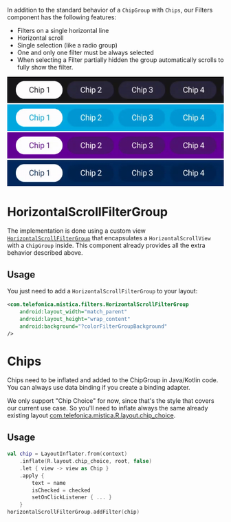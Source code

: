 In addition to the standard behavior of a `ChipGroup` with `Chips`, our Filters component has the following features:
* Filters on a single horizontal line
* Horizontal scroll
* Single selection (like a radio group)
* One and only one filter must be always selected
* When selecting a Filter partially hidden the group automatically scrolls to fully show the filter.

<p align="center">
    <img src="../../../../../../../../doc/images/filters/filters_tuenti.gif">
    <img src="../../../../../../../../doc/images/filters/filters_movistar.gif">
    <img src="../../../../../../../../doc/images/filters/filters_vivo.gif">
    <img src="../../../../../../../../doc/images/filters/filters_o2.gif">
</p>

# HorizontalScrollFilterGroup
The implementation is done using a custom view [`HorizontalScrollFilterGroup`](./HorizontalScrollFilterGroup.kt) that encapsulates a `HorizontalScrollView` with a `ChipGroup` inside. This component already provides all the extra behavior described above.

## Usage
You just need to add a `HorizontalScrollFilterGroup` to your layout:
```xml
<com.telefonica.mistica.filters.HorizontalScrollFilterGroup
    android:layout_width="match_parent"
    android:layout_height="wrap_content"
    android:background="?colorFilterGroupBackground"
/>
```

# Chips
Chips need to be inflated and added to the ChipGroup in Java/Kotlin code. You can always use data binding if you create a binding adapter.

We only support "Chip Choice" for now, since that's the style that covers our current use case. So you'll need to inflate always the same already existing layout [com.telefonica.mistica.R.layout.chip_choice](../../../../../res/layout/chip_choice.xml).

## Usage
```kotlin
val chip = LayoutInflater.from(context)
    .inflate(R.layout.chip_choice, root, false)
    .let { view -> view as Chip }
    .apply {
        text = name
        isChecked = checked
        setOnClickListener { ... }
    }
horizontalScrollFilterGroup.addFilter(chip)
```
